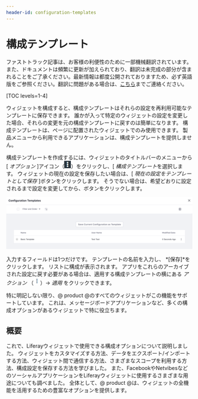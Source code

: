 ```yaml
---
header-id: configuration-templates
---
```


# 構成テンプレート

<p class="alert alert-info"><span class="wysiwyg-color-blue120">ファストトラック記事は、お客様の利便性のために一部機械翻訳されています。また、ドキュメントは頻繁に更新が加えられており、翻訳は未完成の部分が含まれることをご了承ください。最新情報は都度公開されておりますため、必ず英語版をご参照ください。翻訳に問題がある場合は、<a href="mailto:support-content-jp@liferay.com">こちら</a>までご連絡ください。</span></p>

[TOC levels=1-4]

ウィジェットを構成すると、構成テンプレートはそれらの設定を再利用可能なテンプレートに保存できます。 誰かが入って特定のウィジェットの設定を変更した場合、それらの変更を元の構成テンプレートに戻すのは簡単になります。 構成テンプレートは、ページに配置されたウィジェットでのみ使用できます。 製品メニューから利用できるアプリケーションは、構成テンプレートを提供しません。

構成テンプレートを作成するには、ウィジェットのタイトルバーのメニューから[ *オプション* ]アイコン（![Options](../../../images/icon-options.png)）をクリックし、[ *構成テンプレート*を選択します。 ウィジェットの現在の設定を保存したい場合は、[ *現在の設定をテンプレートとして保存* ]ボタンをクリックします。 そうでない場合は、希望どおりに設定されるまで設定を変更してから、ボタンをクリックします。

![図1：アプリの構成設定を保存するための構成テンプレートを作成します。](../../../images/configuration-template.png)

入力するフィールドは1つだけです。 テンプレートの名前を入力し、 *[保存]*をクリックします。 リストに構成が表示されます。 アプリをこれらのアーカイブされた設定に戻す必要がある場合は、適用する構成テンプレートの横にある *アクション* （![Actions](../../../images/icon-actions.png)）→ *適用* をクリックできます。

特に明記しない限り、@ product @のすべてのウィジェットがこの機能をサポートしています。 これは、メッセージボードアプリケーションなど、多くの構成オプションがあるウィジェットで特に役立ちます。

## 概要

これで、Liferayウィジェットで使用できる構成オプションについて説明しました。 ウィジェットをカスタマイズする方法、データをエクスポート/インポートする方法、ウィジェット間で通信する方法、さまざまなスコープを利用する方法、構成設定を保存する方法を学びました。 また、FacebookやNetvibesなどのソーシャルアプリケーションをLiferayウィジェットに使用するさまざまな用途についても調べました。 全体として、@ product @は、ウィジェットの全機能を活用するための豊富なオプションを提供します。

